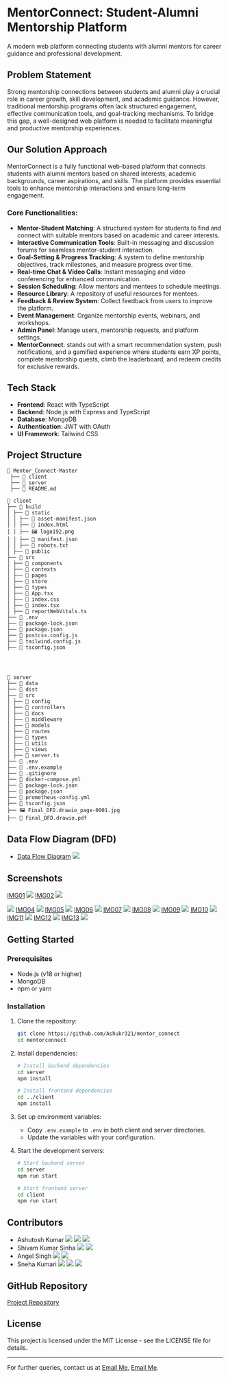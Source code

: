 # MentorConnect: Student-Alumni Mentorship Platform

A modern web platform connecting students with alumni mentors for career guidance and professional development.


## Problem Statement

Strong mentorship connections between students and alumni play a crucial role in career growth, skill development, and academic guidance. However, traditional mentorship programs often lack structured engagement, effective communication tools, and goal-tracking mechanisms. To bridge this gap, a well-designed web platform is needed to facilitate meaningful and productive mentorship experiences.

## Our Solution Approach

MentorConnect is a fully functional web-based platform that connects students with alumni mentors based on shared interests, academic backgrounds, career aspirations, and skills. The platform provides essential tools to enhance mentorship interactions and ensure long-term engagement.

### Core Functionalities:

- **Mentor-Student Matching**: A structured system for students to find and connect with suitable mentors based on academic and career interests.
- **Interactive Communication Tools**: Built-in messaging and discussion forums for seamless mentor-student interaction.
- **Goal-Setting & Progress Tracking**: A system to define mentorship objectives, track milestones, and measure progress over time.
- **Real-time Chat & Video Calls**: Instant messaging and video conferencing for enhanced communication.
- **Session Scheduling**: Allow mentors and mentees to schedule meetings.
- **Resource Library**: A repository of useful resources for mentees.
- **Feedback & Review System**: Collect feedback from users to improve the platform.
- **Event Management**: Organize mentorship events, webinars, and workshops.
- **Admin Panel**: Manage users, mentorship requests, and platform settings.
- **MentorConnect**: stands out with a smart recommendation system, push notifications, and a gamified experience where students earn XP points,   complete mentorship quests, climb the leaderboard, and redeem credits for exclusive rewards.
## Tech Stack

- **Frontend**: React with TypeScript
- **Backend**: Node.js with Express and TypeScript
- **Database**: MongoDB
- **Authentication**: JWT with OAuth
- **UI Framework**: Tailwind CSS

## Project Structure

```
📂 Mentor_Connect-Master  
 ├── 📂 client  
 ├── 📂 server  
 ├── 📄 README.md
```
```
📂 client
├── 📂 build
│ ├── 📂 static
│ │ ├── 📄 asset-manifest.json
│ │ ├── 📄 index.html
│ │ ├── 🖼️ logo192.png
│ │ ├── 📄 manifest.json
│ │ ├── 📄 robots.txt
│ ├── 📂 public
├── 📂 src
│ ├── 📂 components
│ ├── 📂 contexts
│ ├── 📂 pages
│ ├── 📂 store
│ ├── 📂 types
│ ├── 📄 App.tsx
│ ├── 📄 index.css
│ ├── 📄 index.tsx
│ ├── 📄 reportWebVitals.ts
├── 📄 .env
├── 📄 package-lock.json
├── 📄 package.json
├── 📄 postcss.config.js
├── 📄 tailwind.config.js
├── 📄 tsconfig.json




📂 server
├── 📂 data
├── 📂 dist
├── 📂 src
│ ├── 📂 config
│ ├── 📂 controllers
│ ├── 📂 docs
│ ├── 📂 middleware
│ ├── 📂 models
│ ├── 📂 routes
│ ├── 📂 types
│ ├── 📂 utils
│ ├── 📂 views
│ ├── 📄 server.ts
├── 📄 .env
├── 📄 .env.example
├── 📄 .gitignore
├── 📄 docker-compose.yml
├── 📄 package-lock.json
├── 📄 package.json
├── 📄 prometheus-config.yml
├── 📄 tsconfig.json
├── 🖼️ Final_DFD.drawio_page-0001.jpg
├── 📄 Final_DFD.drawio.pdf
```

## Data Flow Diagram (DFD)

- [Data Flow Diagram](./Final_DFD.drawio_page-0001.jpg)
![](./Final_DFD.drawio_page-0001.jpg)

## Screenshots
[IMG01](./demo/SC01.png)
![](./demo/SC01.png)
[IMG02](./demo/SC02.png)
![](./demo/SC02.png)

![](./demo/SC03.png)
[IMG04](./demo/SC04.png)
![](./demo/SC04.png)
[IMG05](./demo/SC05.png)
![](./demo/SC05.png)
[IMG06](./demo/SC06.png)
![](./demo/SC06.png)
[IMG07](./demo/SC07.png)
![](./demo/SC07.png)
[IMG08](./demo/SC08.png)
![](./demo/SC08.png)
[IMG09](./demo/SC09.png)
![](./demo/SC09.png)
[IMG10](./demo/SC10.png)
![](./demo/SC10.png)
[IMG11](./demo/SC11.jpg)
![](./demo/SC11.jpg)
[IMG12](./demo/SC12.jpg)
![](./demo/SC12.jpg)
[IMG13](./demo/SC13.jpg)
![](./demo/SC13.jpg)




## Getting Started
### Prerequisites

- Node.js (v18 or higher)
- MongoDB
- npm or yarn

### Installation

1. Clone the repository:
   ```bash
   git clone https://github.com/Ashukr321/mentor_connect
   cd mentorconnect
   ```

2. Install dependencies:
   ```bash
   # Install backend dependencies
   cd server
   npm install

   # Install frontend dependencies
   cd ../client
   npm install
   ```

3. Set up environment variables:
   - Copy `.env.example` to `.env` in both client and server directories.
   - Update the variables with your configuration.

4. Start the development servers:
   ```bash
   # Start backend server
   cd server
   npm run start

   # Start frontend server
   cd client
   npm run start
   ```



## Contributors

- Ashutosh Kumar [<img src="https://img.shields.io/badge/LinkedIn-0077B5?style=flat&logo=linkedin&logoColor=white" />](https://www.linkedin.com/in/ashukr321/) [<img src="https://img.shields.io/badge/Portfolio-000000?style=flat&logo=About.me&logoColor=white" />](https://www.devashu.tech/) [<img src="https://img.shields.io/badge/GitHub-100000?style=flat&logo=github&logoColor=white" />](https://github.com/ashukr321)
- Shivam Kumar Sinha [<img src="https://img.shields.io/badge/LinkedIn-0077B5?style=flat&logo=linkedin&logoColor=white" />](https://www.linkedin.com/in/shivam-kumar-sinha-55aa9b273/) [<img src="https://img.shields.io/badge/GitHub-100000?style=flat&logo=github&logoColor=white" />](https://github.com/Shivamkumarsinha18)
- Angel Singh [<img src="https://img.shields.io/badge/LinkedIn-0077B5?style=flat&logo=linkedin&logoColor=white" />](https://www.linkedin.com/in/angel3002/) [<img src="https://img.shields.io/badge/GitHub-100000?style=flat&logo=github&logoColor=white" />](https://github.com/angel7544)
- Sneha Kumari [<img src="https://img.shields.io/badge/LinkedIn-0077B5?style=flat&logo=linkedin&logoColor=white" />](https://www.linkedin.com/in/sneha-kumari-ss/) [<img src="https://img.shields.io/badge/Portfolio-000000?style=flat&logo=About.me&logoColor=white" />](https://sneha108.vercel.app/) [<img src="https://img.shields.io/badge/GitHub-100000?style=flat&logo=github&logoColor=white" />](https://github.com/sneha-kumari-10)

## GitHub Repository

[Project Repository](https://github.com/your-repository/mentorconnect)

## License

This project is licensed under the MIT License - see the LICENSE file for details.

---



For further queries, contact us at [Email Me](mailto:coderashukr321@gmail.com), [Email Me](mailto:angelsingh2199@gmail.com).

